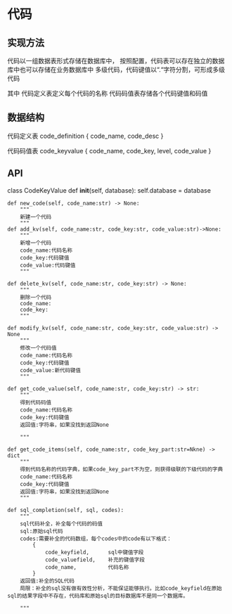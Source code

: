 # 代码

## 实现方法
代码以一组数据表形式存储在数据库中， 按照配置，代码表可以存在独立的数据库中也可以存储在业务数据库中
多级代码，代码键值以“.“字符分割，可形成多级代码

其中
	代码定义表定义每个代码的名称
	代码码值表存储各个代码键值和码值

## 数据结构
代码定义表
code_definition
{
	code_name,
	code_desc
}

代码码值表
code_keyvalue
{
	code_name,
	code_key,
	level,
	code_value
}

## API
class CodeKeyValue
	def __init__(self, database):
		self.database = database

	def new_code(self, code_name:str) -> None:
		"""
		新建一个代码
		"""
	def add_kv(self, code_name:str, code_key:str, code_value:str)->None:
		"""
		新增一个代码
		code_name:代码名称
		code_key:代码键值
		code_value:代码键值
		"""

	def delete_kv(self, code_name:str, code_key:str) -> None:
		"""
		删除一个代码
		code_name:
		code_key:
		"""

	def modify_kv(self, code_name:str, code_key:str, code_value:str) -> None
		"""
		修改一个代码值
		code_name:代码名称
		code_key:代码键值
		code_value:新代码键值
		"""

	def get_code_value(self, code_name:str, code_key:str) -> str:
		"""
		得到代码码值
		code_name:代码名称
		code_key:代码键值
		返回值:字符串，如果没找到返回None

		"""

	def get_code_items(self, code_name:str, code_key_part:str=Nkne) -> dict
		"""
		得到代码名称的代码字典，如果code_key_part不为空，则获得级联的下级代码的字典
		code_name:代码名称
		code_key:代码键值
		返回值:字符串，如果没找到返回None
		"""

	def sql_completion(self, sql, codes):
		"""
		sql代码补全，补全每个代码的码值
		sql:原始sql代码
		codes:需要补全的代码数组，每个codes中的code有以下格式：
			{
				code_keyfield,    	sql中键值字段
				code_valuefield,	补充的键值字段
				code_name,			代码名称
			}
		返回值:补全的SQL代码
		局限：补全的sql没有做有效性分析，不能保证能够执行。比如code_keyfield在原始sql的结果字段中不存在，代码库和原始sql的目标数据库不是同一个数据库。

		"""
			
